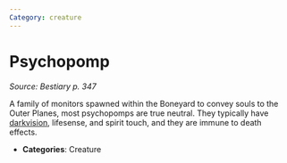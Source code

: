 ```yaml
---
Category: creature
---
```

# Psychopomp  
*Source: Bestiary p. 347*  

A family of monitors spawned within the Boneyard to convey souls to the Outer Planes, most psychopomps are true neutral. They typically have [darkvision](../abilities/darkvision.md), lifesense, and spirit touch, and they are immune to death effects.

- **Categories**: Creature